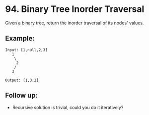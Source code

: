 # 94. Binary Tree Inorder Traversal

Given a binary tree, return the inorder traversal of its nodes' values.

## Example:

```
Input: [1,null,2,3]
   1
    \
     2
    /
   3

Output: [1,3,2]
```

## Follow up: 

* Recursive solution is trivial, could you do it iteratively?